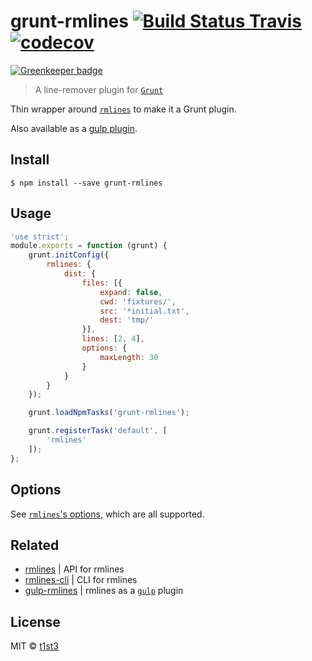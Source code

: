 # grunt-rmlines [![Build Status Travis](https://travis-ci.org/t1st3/grunt-rmlines.svg?branch=master)](https://travis-ci.org/t1st3/grunt-rmlines) [![codecov](https://codecov.io/gh/t1st3/grunt-rmlines/badge.svg?branch=master)](https://codecov.io/gh/t1st3/grunt-rmlines?branch=master)

[![Greenkeeper badge](https://badges.greenkeeper.io/t1st3/grunt-rmlines.svg)](https://greenkeeper.io/)

> A line-remover plugin for [`Grunt`](http://gruntjs.com/)

Thin wrapper around [`rmlines`](https://github.com/t1st3/rmlines) to make it a Grunt plugin.

Also available as a [gulp plugin](https://github.com/t1st3/gulp-rmlines).


## Install

```
$ npm install --save grunt-rmlines
```


## Usage

```js
'use strict';
module.exports = function (grunt) {
	grunt.initConfig({
		rmlines: {
			dist: {
				files: [{
					expand: false,
					cwd: 'fixtures/',
					src: '*initial.txt',
					dest: 'tmp/'
				}],
				lines: [2, 4],
				options: {
					maxLength: 30
				}
			}
		}
	});

	grunt.loadNpmTasks('grunt-rmlines');

	grunt.registerTask('default', [
		'rmlines'
	]);
};
```


## Options

See [`rmlines`'s options](https://github.com/t1st3/rmlines#options), which are all supported.


## Related

* [rmlines](https://github.com/t1st3/rmlines) | API for rmlines
* [rmlines-cli](https://github.com/t1st3/rmlines-cli) | CLI for rmlines
* [gulp-rmlines](https://github.com/t1st3/gulp-rmlines) | rmlines as a [`gulp`](http://gulpjs.com/) plugin


## License

MIT © [t1st3](https://t1st3.com)

